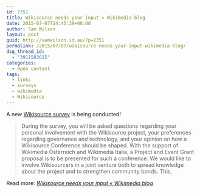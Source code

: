 ```yaml
---
id: 2351
title: Wikisource needs your input « Wikimedia blog
date: 2015-07-07T14:45:39+00:00
author: Sam Wilson
layout: post
guid: http://samwilson.id.au/?p=2351
permalink: /2015/07/07/wikisource-needs-your-input-wikimedia-blog/
dsq_thread_id:
  - "3911503615"
categories:
  - Open content
tags:
  - links
  - surveys
  - wikimedia
  - Wikisource
---
```

A new [Wikisource survey](https://wikimedia.qualtrics.com/SE/?SID=SV_8eltRhyNy9AGGbP) is being conducted!

> During the survey, you will be asked questions regarding your personal involvement with the Wikisource project, your preferences regarding governance and technology, and your opinion on how a Wikisource Conference should be shaped. With the support of Wikimedia Österreich and Wikimedia Italia, a Project and Event Grant proposal is to be presented for such a conference. We would like to involve Wikisourcers in a joint venture both to spread knowledge about the project and to strengthen community bonds. This,

Read more: _[Wikisource needs your input « Wikimedia blog](http://blog.wikimedia.org/2015/07/06/wikisource-survey/)_
